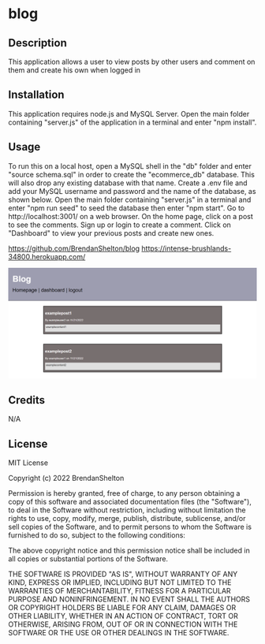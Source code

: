 # blog

## Description

This application allows a user to view posts by other users and comment on them and create his own when logged in

## Installation

This application requires node.js and MySQL Server. Open the main folder containing "server.js" of the application in a terminal and enter "npm install".

## Usage

To run this on a local host, open a MySQL shell in the "db" folder and enter "source schema.sql" in order to create the "ecommerce_db" database. This will also drop any existing database with that name. Create a .env file and add your MySQL username and password and the name of the database, as shown below. Open the main folder containing "server.js" in a terminal and enter "npm run seed" to seed the database then enter "npm start". Go to http://localhost:3001/ on a web browser. On the home page, click on a post to see the comments. Sign up or login to create a comment. Click on "Dashboard" to view your previous posts and create new ones.


https://github.com/BrendanShelton/blog
https://intense-brushlands-34800.herokuapp.com/

![screenshot of application](screenshot.PNG)

## Credits

N/A

## License

MIT License

Copyright (c) 2022 BrendanShelton

Permission is hereby granted, free of charge, to any person obtaining a copy
of this software and associated documentation files (the "Software"), to deal
in the Software without restriction, including without limitation the rights
to use, copy, modify, merge, publish, distribute, sublicense, and/or sell
copies of the Software, and to permit persons to whom the Software is
furnished to do so, subject to the following conditions:

The above copyright notice and this permission notice shall be included in all
copies or substantial portions of the Software.

THE SOFTWARE IS PROVIDED "AS IS", WITHOUT WARRANTY OF ANY KIND, EXPRESS OR
IMPLIED, INCLUDING BUT NOT LIMITED TO THE WARRANTIES OF MERCHANTABILITY,
FITNESS FOR A PARTICULAR PURPOSE AND NONINFRINGEMENT. IN NO EVENT SHALL THE
AUTHORS OR COPYRIGHT HOLDERS BE LIABLE FOR ANY CLAIM, DAMAGES OR OTHER
LIABILITY, WHETHER IN AN ACTION OF CONTRACT, TORT OR OTHERWISE, ARISING FROM,
OUT OF OR IN CONNECTION WITH THE SOFTWARE OR THE USE OR OTHER DEALINGS IN THE
SOFTWARE.